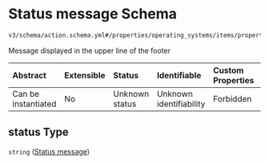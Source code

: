 # Status message Schema

```txt
v3/schema/action.schema.yml#/properties/operating_systems/items/properties/steps/items/properties/actions/items/oneOf/1/properties/core:info/properties/status
```

Message displayed in the upper line of the footer

| Abstract            | Extensible | Status         | Identifiable            | Custom Properties | Additional Properties | Access Restrictions | Defined In                                                          |
| :------------------ | :--------- | :------------- | :---------------------- | :---------------- | :-------------------- | :------------------ | :------------------------------------------------------------------ |
| Can be instantiated | No         | Unknown status | Unknown identifiability | Forbidden         | Allowed               | none                | [device.schema.json*](../device.schema.json "open original schema") |

## status Type

`string` ([Status message](device-properties-operating-systems-operating-system-properties-steps-step-properties-group-step-action-oneof-coreinfo-action-properties-coreinfo-action-properties-status-message.md))
